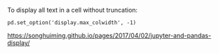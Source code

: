 

To display all text in a cell without truncation:

`pd.set_option('display.max_colwidth', -1)`

https://songhuiming.github.io/pages/2017/04/02/jupyter-and-pandas-display/



